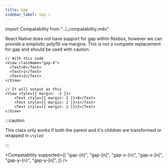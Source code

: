 ```yaml
---
title: Gap
sidebar_label: Gap ⭐
---
```


import Compatability from "../\_compatability.mdx"

React Native does not have support for gap within flexbox, however we can provide a simplistic polyfill via margins. This is not a complete replacement for gap and should be used with caution.

```tsx
// With this code
<View className="gap-4">
  <Text>0</Text>
  <Text>1</Text>
  <Text>2</Text>
</View>

// It will output as this
<View style={{ margin: -2 }}>
    <Text style={{ margin: 2 }}>0</Text>
    <Text style={{ margin: 2 }}>1</Text>
    <Text style={{ margin: 2 }}>2</Text>
</View>
```

:::caution

This class only works if both the parent and it's children are transformed or wrapped in `styled`

:::

<Compatability
supported={[
"gap-{n}",
"gap-[n]",
"gap-x-{n}",
"gap-x-[n]",
"gap-y-{n}",
"gap-y-[n]",
]}
/>
